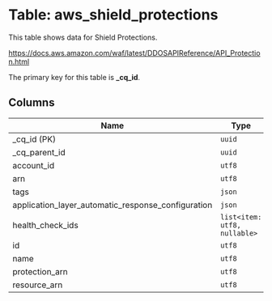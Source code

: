 # Table: aws_shield_protections

This table shows data for Shield Protections.

https://docs.aws.amazon.com/waf/latest/DDOSAPIReference/API_Protection.html

The primary key for this table is **_cq_id**.

## Columns

| Name          | Type          |
| ------------- | ------------- |
|_cq_id (PK)|`uuid`|
|_cq_parent_id|`uuid`|
|account_id|`utf8`|
|arn|`utf8`|
|tags|`json`|
|application_layer_automatic_response_configuration|`json`|
|health_check_ids|`list<item: utf8, nullable>`|
|id|`utf8`|
|name|`utf8`|
|protection_arn|`utf8`|
|resource_arn|`utf8`|